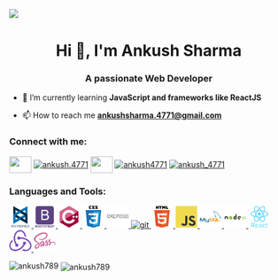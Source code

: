 <div><img src="https://media-exp1.licdn.com/dms/image/C4E16AQFzslhUrL-UnQ/profile-displaybackgroundimage-shrink_350_1400/0/1593415863001?e=1626307200&v=beta&t=lVzx909bCwdoiCgIemap6zV2UpgSWE2oA0HAewMZu2c" >
 <div>
<h1 align="center">Hi 👋, I'm Ankush Sharma</h1>
<h3 align="center">A passionate Web Developer</h3>

- 🌱 I’m currently learning **JavaScript and frameworks like ReactJS**

- 📫 How to reach me **ankushsharma.4771@gmail.com**

<h3 align="left">Connect with me:</h3>
<p align="left">
<a href="https://linkedin.com/in/ankush4771" target="blank"><img align="center" src="https://cdn.jsdelivr.net/npm/simple-icons@3.0.1/icons/linkedin.svg" height="30" width="40" /></a>
<a href="https://fb.com/ankush.4771" target="blank"><img align="center" src="https://cdn.jsdelivr.net/npm/simple-icons@3.0.1/icons/facebook.svg" alt="ankush.4771" height="30" width="40" /></a>
<a href="https://instagram.com/ankush.4771" target="blank"><img align="center" src="https://cdn.jsdelivr.net/npm/simple-icons@3.0.1/icons/instagram.svg" height="30" width="40" /></a>
<a href="https://www.codechef.com/users/ankush4771" target="blank"><img align="center" src="https://cdn.jsdelivr.net/npm/simple-icons@3.1.0/icons/codechef.svg" alt="ankush4771" height="30" width="40" /></a>
<a href="https://www.hackerrank.com/ankush_4771" target="blank"><img align="center" src="https://cdn.jsdelivr.net/npm/simple-icons@3.1.0/icons/hackerrank.svg" alt="ankush_4771" height="30" width="40" /></a>
</p>

<h3 align="left">Languages and Tools:</h3>
<p align="left"> <a href="https://backbonejs.org" target="_blank"> <img src="https://raw.githubusercontent.com/devicons/devicon/master/icons/backbonejs/backbonejs-original-wordmark.svg" alt="backbonejs" width="40" height="40"/> </a> <a href="https://getbootstrap.com" target="_blank"> <img src="https://raw.githubusercontent.com/devicons/devicon/master/icons/bootstrap/bootstrap-plain-wordmark.svg" alt="bootstrap" width="40" height="40"/> </a> <a href="https://www.w3schools.com/cpp/" target="_blank"> <img src="https://raw.githubusercontent.com/devicons/devicon/master/icons/cplusplus/cplusplus-original.svg" alt="cplusplus" width="40" height="40"/> </a> <a href="https://www.w3schools.com/css/" target="_blank"> <img src="https://raw.githubusercontent.com/devicons/devicon/master/icons/css3/css3-original-wordmark.svg" alt="css3" width="40" height="40"/> </a> <a href="https://expressjs.com" target="_blank"> <img src="https://raw.githubusercontent.com/devicons/devicon/master/icons/express/express-original-wordmark.svg" alt="express" width="40" height="40"/> </a> <a href="https://git-scm.com/" target="_blank"> <img src="https://www.vectorlogo.zone/logos/git-scm/git-scm-icon.svg" alt="git" width="40" height="40"/> </a> <a href="https://www.w3.org/html/" target="_blank"> <img src="https://raw.githubusercontent.com/devicons/devicon/master/icons/html5/html5-original-wordmark.svg" alt="html5" width="40" height="40"/> </a> <a href="https://developer.mozilla.org/en-US/docs/Web/JavaScript" target="_blank"> <img src="https://raw.githubusercontent.com/devicons/devicon/master/icons/javascript/javascript-original.svg" alt="javascript" width="40" height="40"/> </a> <a href="https://www.mysql.com/" target="_blank"> <img src="https://raw.githubusercontent.com/devicons/devicon/master/icons/mysql/mysql-original-wordmark.svg" alt="mysql" width="40" height="40"/> </a> <a href="https://nodejs.org" target="_blank"> <img src="https://raw.githubusercontent.com/devicons/devicon/master/icons/nodejs/nodejs-original-wordmark.svg" alt="nodejs" width="40" height="40"/> </a> <a href="https://reactjs.org/" target="_blank"> <img src="https://raw.githubusercontent.com/devicons/devicon/master/icons/react/react-original-wordmark.svg" alt="react" width="40" height="40"/> </a> <a href="https://redux.js.org" target="_blank"> <img src="https://raw.githubusercontent.com/devicons/devicon/master/icons/redux/redux-original.svg" alt="redux" width="40" height="40"/> </a> <a href="https://sass-lang.com" target="_blank"> <img src="https://raw.githubusercontent.com/devicons/devicon/master/icons/sass/sass-original.svg" alt="sass" width="40" height="40"/> </a> </p>

<p><img align="left" src="https://github-readme-stats.vercel.app/api/top-langs?username=ankush789&show_icons=true&locale=en&layout=compact" alt="ankush789" /></p>

<p>&nbsp;<img align="center" src="https://github-readme-stats.vercel.app/api?username=ankush789&show_icons=true&locale=en" alt="ankush789" /></p>


<!--
**ankush789/ankush789** is a ✨ _special_ ✨ repository because its `README.md` (this file) appears on your GitHub profile.

Here are some ideas to get you started:

- 🔭 I’m currently working on ...
- 🌱 I’m currently learning ...
- 👯 I’m looking to collaborate on ...
- 🤔 I’m looking for help with ...
- 💬 Ask me about ...
- 📫 How to reach me: ...
- 😄 Pronouns: ...
- ⚡ Fun fact: ...
-->
